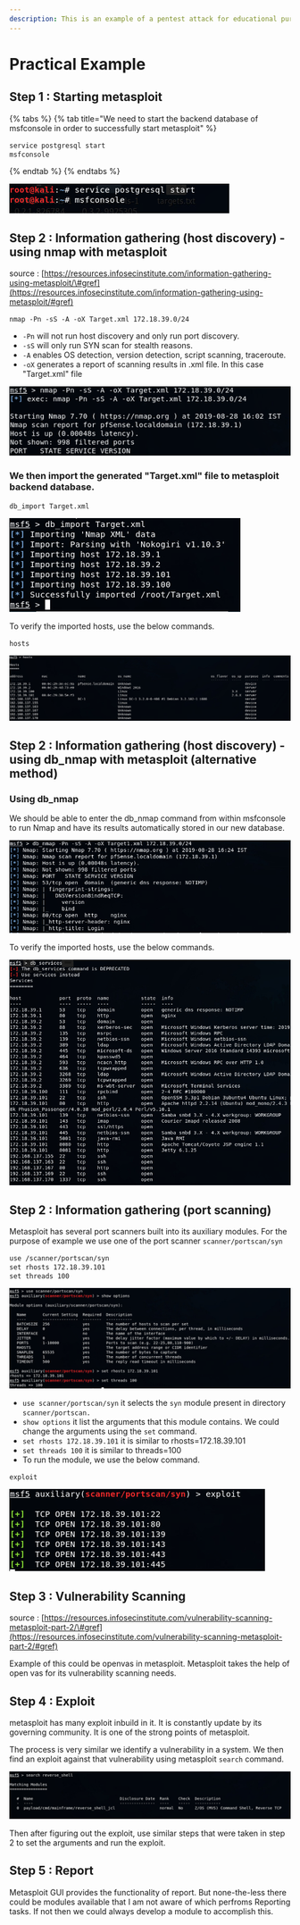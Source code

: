 ```yaml
---
description: This is an example of a pentest attack for educational purposes only.
---
```


# Practical Example

## Step 1 : Starting metasploit

{% tabs %}
{% tab title="We need to start the backend database of msfconsole in order to successfully start metasploit" %}
```text
service postgresql start
msfconsole
```
{% endtab %}
{% endtabs %}

![](../../.gitbook/assets/image-49.png)

## Step 2 : Information gathering \(host discovery\) - using nmap with metasploit

source : [https://resources.infosecinstitute.com/information-gathering-using-metasploit/\#gref](https://resources.infosecinstitute.com/information-gathering-using-metasploit/#gref)

```text
nmap -Pn -sS -A -oX Target.xml 172.18.39.0/24
```

* `-Pn` will not run host discovery and only run port discovery.
* `-sS` will only run SYN scan for stealth reasons.
* `-A` enables OS detection, version detection, script scanning, traceroute.
* `-oX` generates a report of scanning results in .xml file. In this case "Target.xml" file

![](../../.gitbook/assets/image-69.png)

### We then import the generated "Target.xml" file to metasploit backend database.

```text
db_import Target.xml
```

![](../../.gitbook/assets/image-50.png)

To verify the imported hosts, use the below commands.

```text
hosts
```

![](../../.gitbook/assets/image-70.png)

## Step 2 : Information gathering \(host discovery\) - using db\_nmap with metasploit \(alternative method\)

### Using db\_nmap

We should be able to enter the db\_nmap command from within msfconsole to run Nmap and have its results automatically stored in our new database.

![](../../.gitbook/assets/image-43.png)

To verify the imported hosts, use the below commands.

![](../../.gitbook/assets/image-61.png)

## Step 2 : Information gathering \(port scanning\)

Metasploit has several port scanners built into its auxiliary modules. For the purpose of example we use one of the port scanner `scanner/portscan/syn`

```text
use /scanner/portscan/syn
set rhosts 172.18.39.101
set threads 100
```

![](../../.gitbook/assets/image-22.png)

* `use scanner/portscan/syn` it selects the `syn` module present in directory `scanner/portscan.`
* `show options` it list the arguments that this module contains. We could change the arguments using the `set` command.
* `set rhosts 172.18.39.101` it is similar to rhosts=172.18.39.101
* `set threads 100` it is similar to threads=100
* To run the module, we use the below command.

```text
exploit
```

![](../../.gitbook/assets/image-57.png)

## Step 3 : Vulnerability Scanning

source : [https://resources.infosecinstitute.com/vulnerability-scanning-metasploit-part-2/\#gref](https://resources.infosecinstitute.com/vulnerability-scanning-metasploit-part-2/#gref)

Example of this could be openvas in metasploit. Metasploit takes the help of open vas for its vulnerability scanning needs.

## Step 4 : Exploit

metasploit has many exploit inbuild in it. It is constantly update by its governing community. It is one of the strong points of metasploit.

The process is very similar we identify a vulnerability in a system. We then find an exploit against that vulnerability using metasploit `search` command.

![](../../.gitbook/assets/image-68.png)

Then after figuring out the exploit, use similar steps that were taken in step 2 to set the arguments and run the exploit.

## Step 5 : Report

Metasploit GUI provides the functionality of report. But none-the-less there could be modules available that I am not aware of which perfroms Reporting tasks. If not then we could always develop a module to accomplish this.

